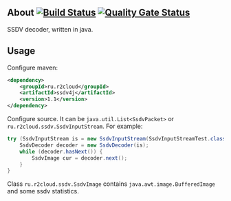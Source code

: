 ## About [![Build Status](https://travis-ci.org/dernasherbrezon/ssdv4j.svg?branch=master)](https://travis-ci.org/dernasherbrezon/ssdv4j) [![Quality Gate Status](https://sonarcloud.io/api/project_badges/measure?project=ru.r2cloud%3Assdv4j&metric=alert_status)](https://sonarcloud.io/dashboard?id=ru.r2cloud%3Assdv4j)

SSDV decoder, written in java.

## Usage

Configure maven:

```xml
<dependency>
	<groupId>ru.r2cloud</groupId>
	<artifactId>ssdv4j</artifactId>
	<version>1.1</version>
</dependency>
```

Configure source. It can be ```java.util.List<SsdvPacket>``` or ```ru.r2cloud.ssdv.SsdvInputStream```. For example:

```java
try (SsdvInputStream is = new SsdvInputStream(SsdvInputStreamTest.class.getClassLoader().getResourceAsStream("file.bin"), 189)) {
	SsdvDecoder decoder = new SsdvDecoder(is);
	while (decoder.hasNext()) {
		SsdvImage cur = decoder.next();
	}
}
```

Class ```ru.r2cloud.ssdv.SsdvImage``` contains ```java.awt.image.BufferedImage``` and some ssdv statistics.
